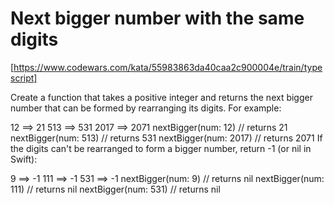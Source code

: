# Next bigger number with the same digits

[https://www.codewars.com/kata/55983863da40caa2c900004e/train/typescript]

Create a function that takes a positive integer and returns the next bigger number that can be formed by rearranging its digits. For example:

12 ==> 21
513 ==> 531
2017 ==> 2071
nextBigger(num: 12)   // returns 21
nextBigger(num: 513)  // returns 531
nextBigger(num: 2017) // returns 2071
If the digits can't be rearranged to form a bigger number, return -1 (or nil in Swift):

9 ==> -1
111 ==> -1
531 ==> -1
nextBigger(num: 9)   // returns nil
nextBigger(num: 111) // returns nil
nextBigger(num: 531) // returns nil

